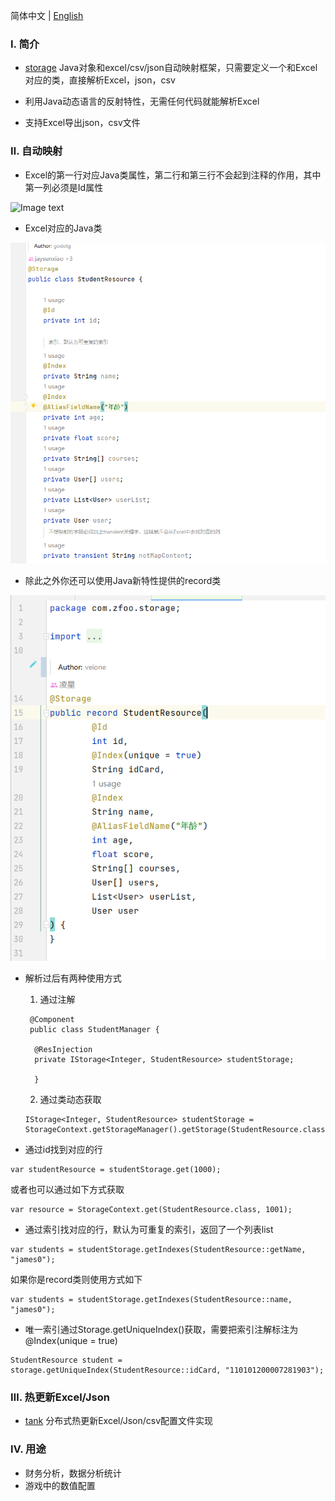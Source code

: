 简体中文 | [English](./README.md)

### Ⅰ. 简介

- [storage](https://github.com/zfoo-project/zfoo/blob/main/storage/README.md)
  Java对象和excel/csv/json自动映射框架，只需要定义一个和Excel对应的类，直接解析Excel，json，csv

- 利用Java动态语言的反射特性，无需任何代码就能解析Excel

- 支持Excel导出json，csv文件

### Ⅱ. 自动映射

- Excel的第一行对应Java类属性，第二行和第三行不会起到注释的作用，其中第一列必须是Id属性

![Image text](../doc/image/storage/storage01.png)

- Excel对应的Java类

![Image text](../doc/image/storage/storage02.png)

- 除此之外你还可以使用Java新特性提供的record类

![Image text](../doc/image/storage/storage03.png)

- 解析过后有两种使用方式
  1. 通过注解
  ```
   @Component
   public class StudentManager {

    @ResInjection
    private IStorage<Integer, StudentResource> studentStorage;

    }
  ```
  2. 通过类动态获取
  ```
  IStorage<Integer, StudentResource> studentStorage = StorageContext.getStorageManager().getStorage(StudentResource.class);
  ```

- 通过id找到对应的行

```
var studentResource = studentStorage.get(1000);
```

或者也可以通过如下方式获取
```
var resource = StorageContext.get(StudentResource.class, 1001);
```

- 通过索引找对应的行，默认为可重复的索引，返回了一个列表list

```
var students = studentStorage.getIndexes(StudentResource::getName, "james0");
```

如果你是record类则使用方式如下
```
var students = studentStorage.getIndexes(StudentResource::name, "james0");
```

- 唯一索引通过Storage.getUniqueIndex()获取，需要把索引注解标注为@Index(unique = true)

```
StudentResource student = storage.getUniqueIndex(StudentResource::idCard, "110101200007281903");
```

### Ⅲ. 热更新Excel/Json

- [tank](https://github.com/zfoo-project/tank-game-server/blob/main/common/src/main/java/com/zfoo/tank/common/util/HotUtils.java)
  分布式热更新Excel/Json/csv配置文件实现

### Ⅳ. 用途

- 财务分析，数据分析统计
- 游戏中的数值配置
